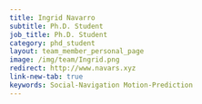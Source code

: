 ```yaml
---
title: Ingrid Navarro
subtitle: Ph.D. Student
job_title: Ph.D. Student
category: phd_student
layout: team_member_personal_page
image: /img/team/Ingrid.png
redirect: http://www.navars.xyz
link-new-tab: true
keywords: Social-Navigation Motion-Prediction
---
```

<script>
window.location.href = 'http://www.navars.xyz';
</script>